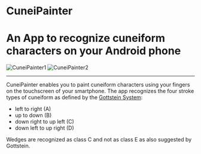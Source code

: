 # CuneiPainter 
# An App to recognize cuneiform characters on your Android phone
![CuneiPainter1](https://github.com/situx/CuneiPainter/blob/master/doc/cp1small.png "CuneiPainter1")  ![CuneiPainter2](https://github.com/situx/CuneiPainter/blob/master/doc/cp2small.png "CuneiPainter2")

***

CuneiPainter enables you to paint cuneiform characters using your fingers on the touchscreen of your smartphone.
The app recognizes the four stroke types of cuneiform as defined by the [Gottstein System](http://cdli.mpiwg-berlin.mpg.de/pubs/cdln/php/single.php?id=000070):
* left to right (A)
* up to down (B)
* down right to up left (C)
* down left to up right (D)

Wedges are recognized as class C and not as class E as also suggested by Gottstein.


